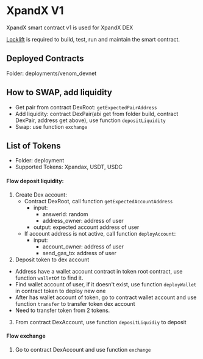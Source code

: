 # XpandX V1

XpandX smart contract v1 is used for XpandX DEX 

[Locklift](https://github.com/broxus/locklift/) is required to build, test, run and maintain the smart contract.

## Deployed Contracts

Folder: deployments/venom_devnet

## How to SWAP, add liquidity

- Get pair from contract DexRoot: `getExpectedPairAddress`
- Add liquidity: contract DexPair(abi get from folder build, contract DexPair, address get above), use function `depositLiquidity`
- Swap: use function `exchange`

## List of Tokens 

- Folder: deployment
- Supported Tokens: Xpandax, USDT, USDC 

#### Flow deposit liquidity:

1. Create Dex account:
   - Contract DexRoot, call function `getExpectedAccountAddress`
      - input:
         - answerId: random
         - address_owner: address of user
      - output: expected account address of user
   - If account address is not active, call function `deployAccount`:
      - input:
         - account_owner: address of user
         - send_gas_to: address of user
2. Deposit token to dex account
- Address have a wallet account contract in token root contract, use function `walletOf` to find it.
- Find wallet account of user, if it doesn't exist, use function `deployWallet` in contract token to deploy new one
- After has wallet account of token, go to contract wallet account and use function `transfer` to transfer token dex account
- Need to transfer token from 2 tokens.
3. From contract DexAccount, use function `depositLiquidiy` to deposit

#### Flow exchange

1. Go to contract DexAccount and use function `exchange`

